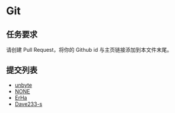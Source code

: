 # Git

## 任务要求

请创建 Pull Request，将你的 Github id 与主页链接添加到本文件末尾。

## 提交列表

- [unbyte](https://github.com/unbyte)
- [NONE](https://baidu.com)
- [ErHa](https://github.com/Cydianrice)
- [Dave233-s](https://github.com/Dave233-s)